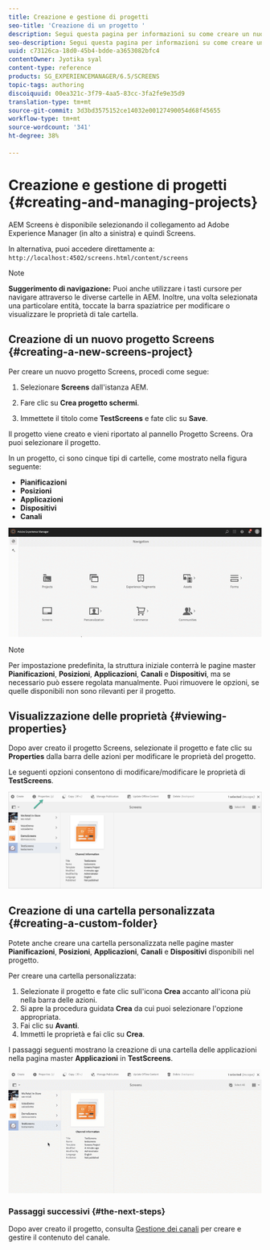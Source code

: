 ```yaml
---
title: Creazione e gestione di progetti
seo-title: 'Creazione di un progetto '
description: Segui questa pagina per informazioni su come creare un nuovo progetto Screens.
seo-description: Segui questa pagina per informazioni su come creare un nuovo progetto Screens.
uuid: c73126ca-18d0-45b4-bdde-a3653082bfc4
contentOwner: Jyotika syal
content-type: reference
products: SG_EXPERIENCEMANAGER/6.5/SCREENS
topic-tags: authoring
discoiquuid: 00ea321c-3f79-4aa5-83cc-3fa2fe9e35d9
translation-type: tm+mt
source-git-commit: 3d3bd3575152ce14032e00127490054d68f45655
workflow-type: tm+mt
source-wordcount: '341'
ht-degree: 38%

---
```



# Creazione e gestione di progetti {#creating-and-managing-projects}

AEM Screens è disponibile selezionando il collegamento ad Adobe Experience Manager (in alto a sinistra) e quindi Screens.

In alternativa, puoi accedere direttamente a: `http://localhost:4502/screens.html/content/screens`


>[!NOTE]
>**Suggerimento di navigazione:**
>Puoi anche utilizzare i tasti cursore per navigare attraverso le diverse cartelle in AEM. Inoltre, una volta selezionata una particolare entità, toccate la barra spaziatrice per modificare o visualizzare le proprietà di tale cartella.

## Creazione di un nuovo progetto Screens {#creating-a-new-screens-project}

Per creare un nuovo progetto Screens, procedi come segue:

1. Selezionare **Screens** dall&#39;istanza AEM.

1. Fare clic su **Crea progetto schermi**.

1. Immettete il titolo come **TestScreens** e fate clic su **Save**.

Il progetto viene creato e vieni riportato al pannello Progetto Screens. Ora puoi selezionare il progetto.

In un progetto, ci sono cinque tipi di cartelle, come mostrato nella figura seguente:

* **Pianificazioni**
* **Posizioni**
* **Applicazioni**
* **Dispositivi**
* **Canali**

![player1](assets/create-project.gif)

>[!NOTE]
>
>Per impostazione predefinita, la struttura iniziale conterrà le pagine master **Pianificazioni**, **Posizioni**, **Applicazioni**, **Canali** e **Dispositivi**, ma se necessario può essere regolata manualmente. Puoi rimuovere le opzioni, se quelle disponibili non sono rilevanti per il progetto.


## Visualizzazione delle proprietà {#viewing-properties}

Dopo aver creato il progetto Screens, selezionate il progetto e fate clic su **Properties** dalla barra delle azioni per modificare le proprietà del progetto.

Le seguenti opzioni consentono di modificare/modificare le proprietà di **TestScreens**.

![immagine](assets/create-project2.png)


## Creazione di una cartella personalizzata {#creating-a-custom-folder}

Potete anche creare una cartella personalizzata nelle pagine master **Pianificazioni**, **Posizioni**, **Applicazioni**, **Canali** e **Dispositivi** disponibili nel progetto.

Per creare una cartella personalizzata:

1. Selezionate il progetto e fate clic sull&#39;icona **Crea** accanto all&#39;icona più nella barra delle azioni.
1. Si apre la procedura guidata **Crea** da cui puoi selezionare l&#39;opzione appropriata.
1. Fai clic su **Avanti**.
1. Immetti le proprietà e fai clic su **Crea**.

I passaggi seguenti mostrano la creazione di una cartella delle applicazioni nella pagina master **Applicazioni** in **TestScreens**.

![player2-1](assets/create-project3.gif)

### Passaggi successivi {#the-next-steps}

Dopo aver creato il progetto, consulta [Gestione dei canali](managing-channels.md) per creare e gestire il contenuto del canale.


